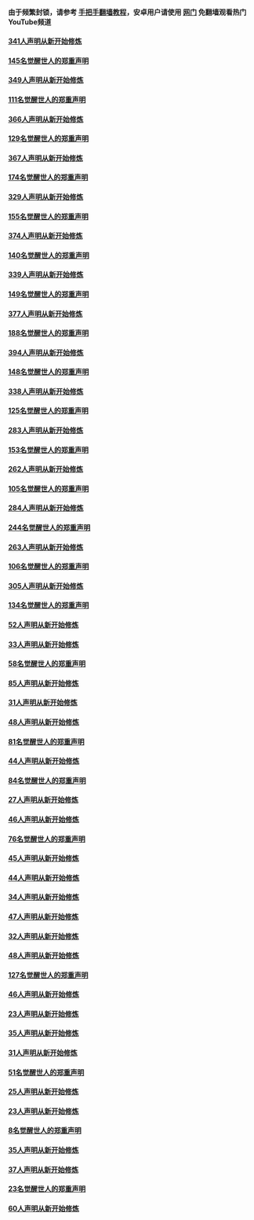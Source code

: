 #### 由于频繁封锁，请参考 [手把手翻墙教程](https://github.com/gfw-breaker/guides/wiki/)，安卓用户请使用 [网门](https://github.com/gfw-breaker/nogfw/blob/master/dl.md?t=06271701) 免翻墙观看热门YouTube频道 

#### [341人声明从新开始修炼](../pages/91/427255.md?t=06271701) 

#### [145名觉醒世人的郑重声明](../pages/91/427254.md?t=06271701) 

#### [349人声明从新开始修炼](../pages/91/426969.md?t=06271701) 

#### [111名觉醒世人的郑重声明](../pages/91/426968.md?t=06271701) 

#### [366人声明从新开始修炼](../pages/91/426737.md?t=06271701) 

#### [129名觉醒世人的郑重声明](../pages/91/426736.md?t=06271701) 

#### [367人声明从新开始修炼](../pages/91/426421.md?t=06271701) 

#### [174名觉醒世人的郑重声明](../pages/91/426420.md?t=06271701) 

#### [329人声明从新开始修炼](../pages/91/426139.md?t=06271701) 

#### [155名觉醒世人的郑重声明](../pages/91/426138.md?t=06271701) 

#### [374人声明从新开始修炼](../pages/91/425811.md?t=06271701) 

#### [140名觉醒世人的郑重声明](../pages/91/425810.md?t=06271701) 

#### [339人声明从新开始修炼](../pages/91/425690.md?t=06271701) 

#### [149名觉醒世人的郑重声明](../pages/91/425689.md?t=06271701) 

#### [377人声明从新开始修炼](../pages/91/424867.md?t=06271701) 

#### [188名觉醒世人的郑重声明](../pages/91/424866.md?t=06271701) 

#### [394人声明从新开始修炼](../pages/91/423914.md?t=06271701) 

#### [148名觉醒世人的郑重声明](../pages/91/423913.md?t=06271701) 

#### [338人声明从新开始修炼](../pages/91/423540.md?t=06271701) 

#### [125名觉醒世人的郑重声明](../pages/91/423539.md?t=06271701) 

#### [283人声明从新开始修炼](../pages/91/423296.md?t=06271701) 

#### [153名觉醒世人的郑重声明](../pages/91/423295.md?t=06271701) 

#### [262人声明从新开始修炼](../pages/91/423004.md?t=06271701) 

#### [105名觉醒世人的郑重声明](../pages/91/423003.md?t=06271701) 

#### [284人声明从新开始修炼](../pages/91/422707.md?t=06271701) 

#### [244名觉醒世人的郑重声明](../pages/91/422706.md?t=06271701) 

#### [263人声明从新开始修炼](../pages/91/422553.md?t=06271701) 

#### [106名觉醒世人的郑重声明](../pages/91/422552.md?t=06271701) 

#### [305人声明从新开始修炼](../pages/91/422153.md?t=06271701) 

#### [134名觉醒世人的郑重声明](../pages/91/422152.md?t=06271701) 

#### [52人声明从新开始修炼](../pages/91/421846.md?t=06271701) 

#### [33人声明从新开始修炼](../pages/91/421804.md?t=06271701) 

#### [58名觉醒世人的郑重声明](../pages/91/421845.md?t=06271701) 

#### [85人声明从新开始修炼](../pages/91/421769.md?t=06271701) 

#### [31人声明从新开始修炼](../pages/91/421763.md?t=06271701) 

#### [48人声明从新开始修炼](../pages/91/421605.md?t=06271701) 

#### [81名觉醒世人的郑重声明](../pages/91/421656.md?t=06271701) 

#### [44人声明从新开始修炼](../pages/91/421544.md?t=06271701) 

#### [84名觉醒世人的郑重声明](../pages/91/421543.md?t=06271701) 

#### [27人声明从新开始修炼](../pages/91/421465.md?t=06271701) 

#### [46人声明从新开始修炼](../pages/91/421454.md?t=06271701) 

#### [76名觉醒世人的郑重声明](../pages/91/421453.md?t=06271701) 

#### [45人声明从新开始修炼](../pages/91/421452.md?t=06271701) 

#### [44人声明从新开始修炼](../pages/91/421422.md?t=06271701) 

#### [34人声明从新开始修炼](../pages/91/421322.md?t=06271701) 

#### [47人声明从新开始修炼](../pages/91/421264.md?t=06271701) 

#### [32人声明从新开始修炼](../pages/91/421225.md?t=06271701) 

#### [48人声明从新开始修炼](../pages/91/421202.md?t=06271701) 

#### [127名觉醒世人的郑重声明](../pages/91/421224.md?t=06271701) 

#### [46人声明从新开始修炼](../pages/91/421203.md?t=06271701) 

#### [23人声明从新开始修炼](../pages/91/421138.md?t=06271701) 

#### [35人声明从新开始修炼](../pages/91/421122.md?t=06271701) 

#### [31人声明从新开始修炼](../pages/91/421081.md?t=06271701) 

#### [51名觉醒世人的郑重声明](../pages/91/421080.md?t=06271701) 

#### [25人声明从新开始修炼](../pages/91/421020.md?t=06271701) 

#### [23人声明从新开始修炼](../pages/91/420884.md?t=06271701) 

#### [8名觉醒世人的郑重声明](../pages/91/420883.md?t=06271701) 

#### [35人声明从新开始修炼](../pages/91/420809.md?t=06271701) 

#### [37人声明从新开始修炼](../pages/91/420766.md?t=06271701) 

#### [23名觉醒世人的郑重声明](../pages/91/420765.md?t=06271701) 

#### [60人声明从新开始修炼](../pages/91/420727.md?t=06271701) 

